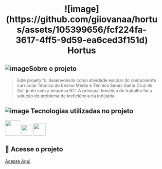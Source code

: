 <h1 align="center">
![image](https://github.com/giiovanaa/hortus/assets/105399656/fcf224fa-3617-4ff5-9d59-ea6ced3f151d)
<br>Hortus
</h1>

## ![image](https://github.com/giiovanaa/hortus/assets/105399656/e166bcdd-5dbd-4351-aded-4ca5fb5e8b25)Sobre o projeto

> Este projeto foi desenvolvido como atividade escolar do componente curricular Técnico do Ensino Médio e Técnico Senac Santa Cruz do Sul, junto com a empresa BTI. A principal temática do trabalho foi a solução do problema de ineficiência na indústria.

## ![image](https://github.com/giiovanaa/hortus/assets/105399656/c6ec80fe-fda2-497b-ab78-532b9f4b913c) Tecnologias utilizadas no projeto 

<img src="https://upload.wikimedia.org/wikipedia/commons/thumb/6/61/HTML5_logo_and_wordmark.svg/800px-HTML5_logo_and_wordmark.svg.png" width="50pm"></img>
<img src="https://wikiimg.tojsiabtv.com/wikipedia/commons/thumb/d/d5/CSS3_logo_and_wordmark.svg/1200px-CSS3_logo_and_wordmark.svg.png" width="35pm"></img>
<img src="https://upload.wikimedia.org/wikipedia/commons/thumb/9/99/Unofficial_JavaScript_logo_2.svg/640px-Unofficial_JavaScript_logo_2.svg.png" width="40pm"></img>

## 🐼 Acesse o projeto

[Acesse Aqui](https://arquivo.dev/t2/blank/techninjas)
